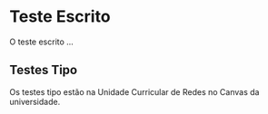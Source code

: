 # Teste Escrito

O teste escrito ...

## Testes Tipo
Os testes tipo estão na Unidade Curricular de Redes no Canvas da universidade.
